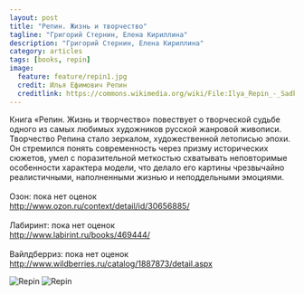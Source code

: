```yaml
---
layout: post
title: "Репин. Жизнь и творчество"
tagline: "Григорий Стернин, Елена Кириллина"
description: "Григорий Стернин, Елена Кириллина"
category: articles
tags: [books, repin]
image:
  feature: feature/repin1.jpg
  credit: Илья Ефимович Репин
  creditlink: https://commons.wikimedia.org/wiki/File:Ilya_Repin_-_Sadko_-_Google_Art_Project_levels_adjustment_2.jpg?uselang=ru
---
```

Книга «Репин. Жизнь и творчество» повествует о творческой судьбе одного из самых любимых художников русской жанровой живописи. Творчество Репина стало зеркалом, художественной летописью эпохи. Он стремился понять современность через призму исторических сюжетов, умел с поразительной меткостью схватывать неповторимые особенности характера модели, что делало его картины чрезвычайно реалистичными, наполненными жизнью и неподдельными эмоциями.
<br/>
<br/>
Озон: пока нет оценок  
<http://www.ozon.ru/context/detail/id/30656885/>  
<br/>
Лабиринт: пока нет оценок  
<http://www.labirint.ru/books/469444/>  
<br/>
Вайлдберриз: пока нет оценок  
<http://www.wildberries.ru/catalog/1887873/detail.aspx>  

<!-- https://github.com/ionelmc/jquery-gp-gallery -->
<div class="pictures">
	<img title="Repin" src="{{ site.url }}/images/books-portrait/2014-Repin.jpg" />
	<img title="Repin" src="{{ site.url }}/images/books-portrait/2014-Repin1.jpg" />
</div>

